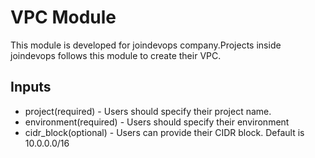# VPC Module
This module is developed for joindevops company.Projects inside joindevops follows this module to create their VPC.

## Inputs
* project(required) - Users should specify their project name.
* environment(required) - Users should specify their environment
* cidr_block(optional) - Users can provide their CIDR block. Default is 10.0.0.0/16

